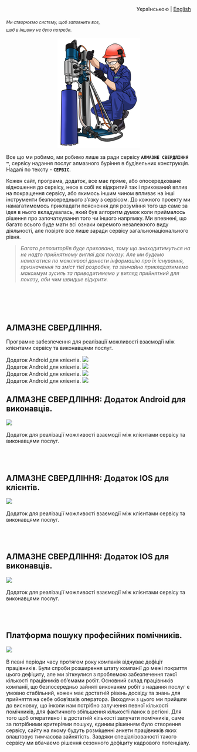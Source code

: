 

<p align="right">
  <span>Українською</span> | <a href="https://github.com/sverlim/sverlim/blob/main/README.eng.md">English</a>
</p>

<i><sub>Ми створюємо систему, щоб заповнити все,<br>
  щоб в іншому не було потреби.</sub></i>

<p align="center">
  <a href="https://sverlim.software/" target="_blank" rel="noreferrer"><img src="visa_direct/operator.png" alt="my banner" height="300" width="225"></a>
</p>




Все що ми робимо, ми робимо лише за ради сервісу **`АЛМАЗНЕ СВЕРДЛІННЯ ™`**, сервісу надання послуг алмазного буріння в будівельних конструкція. Надалі по тексту - **`СЕРВІС`**.

Кожен сайт, програма, додаток, все має пряме, або опосередковане відношення до сервісу, несе в собі як відкритий так і прихований вплив на покращення сервісу, або якимось іншим чином впливає на інші інструменти безпосереднього з’язку з сервісом.
До кожного проекту ми намагатимемось прикладати пояснення для розуміння того що саме за ідея в нього вкладувалась, який був алгоритм думок коли приймалось рішення про започаткування того чи іншого напрямку. Ми впевнені, що багато всього буде мати всі ознаки окремого незалежного виду діяльності, але повірте все лише заради сервісу загальнонаціонального рівня.
      
> _Багато репозиторіїв буде приховано, тому що знаходитимуться на не надто прийнятному вигляі для показу. Але ми будемо намагатися по можливосі донести інформацію про їх існування, призначення та зміст тієї розробки, та звичайно прикладатимемо максимум зусиль та приводитимемо у вигляд прийнятний для показу, аби чим швидше відкрити._

<br><br><br><br>
<h2>АЛМАЗНЕ СВЕРДЛІННЯ.</h2>

Програмне забезпечення для реалізації можливості взаємодії між клієнтами сервісу та виконавцями послуг.

Додаток Android для клієнтів. <a href="https://github.com/sverlim/"><img src="https://img.shields.io/badge/GitHub%20РЕПОЗИТОРІЙ-offline-red.svg"/></a><br>
Додаток Android для клієнтів. <a href="https://github.com/sverlim/"><img src="https://img.shields.io/badge/GitHub%20РЕПОЗИТОРІЙ-offline-red.svg"/></a><br>
Додаток Android для клієнтів. <a href="https://github.com/sverlim/"><img src="https://img.shields.io/badge/GitHub%20РЕПОЗИТОРІЙ-offline-red.svg"/></a><br>
Додаток Android для клієнтів. <a href="https://github.com/sverlim/"><img src="https://img.shields.io/badge/GitHub%20РЕПОЗИТОРІЙ-offline-red.svg"/></a><br>

<h2>АЛМАЗНЕ СВЕРДЛІННЯ: Додаток Android для виконавців.</h2>

<a href="https://github.com/sverlim/"><img src="https://img.shields.io/badge/GitHub%20РЕПОЗИТОРІЙ-offline-red.svg"/></a>

Додаток для реалізації можливості взаємодії між клієнтами сервісу та виконавцями послуг.<br><br><br><br>


<h2>АЛМАЗНЕ СВЕРДЛІННЯ: Додаток IOS для клієнтів.</h2>

<a href="https://github.com/sverlim/"><img src="https://img.shields.io/badge/GitHub%20РЕПОЗИТОРІЙ-offline-red.svg"/></a>

Додаток для реалізації можливості взаємодії між клієнтами сервісу та виконавцями послуг.<br><br><br><br>


<h2>АЛМАЗНЕ СВЕРДЛІННЯ: Додаток IOS для виконавців.</h2>

<a href="https://github.com/sverlim/"><img src="https://img.shields.io/badge/GitHub%20РЕПОЗИТОРІЙ-offline-red.svg"/></a>

Додаток для реалізації можливості взаємодії між клієнтами сервісу та виконавцями послуг.<br><br><br><br>




<h2>Платформа пошуку професійних помічників.</h2>

<a href="https://github.com/sverlim/I-NEED-COMPANY"><img src="https://img.shields.io/badge/GitHub%20РЕПОЗИТОРІЙ-online-green.svg"/></a>

В певні періоди часу протягом року компанія відчуває дефіціт працівників. Були спроби розширення штату компанії до межі покриття цього дефіциту, але ми зіткнулися з проблемою забезпечення такої кількості працівників об’ємами робіт. Основний склад працівників компанії, що безпосередньо зайняті виконаням робіт з надання послуг є умовно стабільний, кожен має достатній рівень досвіду та знань для прийняття на себе обов’язків оператора. Виходячи з цього ми прийшли до висновку, що інколи нам потрібно залучення певної кількості помічників, для фактичного збільшення кількості ланок в регіоні.
Для того щоб оперативно і в достатній кількості залучати помічників, саме за потрібними критеріями пошуку, єдиним рішенням було створення сервісу, сайту на якому будуть розміщенні анкети працівників яких влаштовує тимчасова зайнятість. Завдяки спеціалізованості такого сервісу ми вбачаємо рішення сезонного дефіциту кадрового потенціалу.




